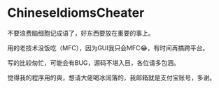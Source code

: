 # ChineseIdiomsCheater

不要浪费脑细胞记成语了，好东西要放在重要的事上。

用的老技术没饭吃（MFC），因为GUI我只会MFC😂，有时间再搞跨平台。

写的比较匆忙，可能会有BUG，源码不堪入目，各位请多包涵。

觉得我的程序用的爽，想请大佬喝冰阔落的，我邮箱就是支付宝账号，多谢。
